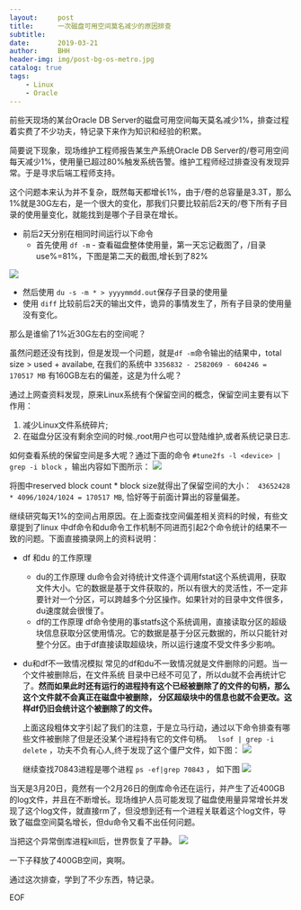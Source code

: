 ```yaml
---
layout:     post
title:      一次磁盘可用空间莫名减少的原因排查
subtitle:   
date:       2019-03-21
author:     BHH
header-img: img/post-bg-os-metro.jpg
catalog: true
tags:
    - Linux
    - Oracle
---
```


前些天现场的某台Oracle DB Server的磁盘可用空间每天莫名减少1%，排查过程着实费了不少功夫，特记录下来作为知识和经验的积累。

简要说下现象，现场维护工程师报告某生产系统Oracle DB Server的/卷可用空间每天减少1%，使用量已超过80%触发系统告警。维护工程师经过排查没有发现异常。于是寻求后端工程师支持。

这个问题本来认为并不复杂，既然每天都增长1%，由于/卷的总容量是3.3T，那么1%就是30G左右，是一个很大的变化，那我们只要比较前后2天的/卷下所有子目录的使用量变化，就能找到是哪个子目录在增长。

- 前后2天分别在相同时间运行以下命令
  - 首先使用 `df -m` - 查看磁盘整体使用量，第一天忘记截图了，/目录 use%=81%，下图是第二天的截图,增长到了82%
  
![](https://bbhhhh.github.io/img/QQ-20190321151324.png)
  
  - 然后使用 `du -s -m * > yyyymmdd.out`保存子目录的使用量
  - 使用 `diff` 比较前后2天的输出文件，诡异的事情发生了，所有子目录的使用量没有变化。

那么是谁偷了1%近30G左右的空间呢？

虽然问题还没有找到，但是发现一个问题，就是`df -m`命令输出的结果中，total size > used + availabe, 在我们的系统中
`3356832 - 2582069 - 604246 = 170517 MB` 有160GB左右的偏差，这是为什么呢？

通过上网查资料发现，原来Linux系统有个保留空间的概念，保留空间主要有以下作用：

1. 减少Linux文件系统碎片; 
2. 在磁盘分区没有剩余空间的时候.,root用户也可以登陆维护,或者系统记录日志.

如何查看系统的保留空间是多大呢？通过下面的命令
`#tune2fs -l <device> | grep -i block` ，输出内容如下图所示：
![](https://bbhhhh.github.io/img/QQ-20190321161205.png)

将图中reserved block count * block size就得出了保留空间的大小： 
` 43652428 * 4096/1024/1024 = 170517 MB`, 恰好等于前面计算出的容量偏差。

继续研究每天1%的空间占用原因。在上面查找空间偏差相关资料的时候，有些文章提到了linux 中df命令和du命令工作机制不同进而引起2个命令统计的结果不一致的问题。下面直接摘录网上的资料说明：

- df 和du 的工作原理
  - du的工作原理
du命令会对待统计文件逐个调用fstat这个系统调用，获取文件大小。它的数据是基于文件获取的，所以有很大的灵活性，不一定非要针对一个分区，可以跨越多个分区操作。如果针对的目录中文件很多，du速度就会很慢了。
  - df的工作原理
df命令使用的事statfs这个系统调用，直接读取分区的超级块信息获取分区使用情况。它的数据是基于分区元数据的，所以只能针对整个分区。由于df直接读取超级块，所以运行速度不受文件多少影响。
- du和df不一致情况模拟
常见的df和du不一致情况就是文件删除的问题。当一个文件被删除后，在文件系统 目录中已经不可见了，所以du就不会再统计它了。**然而如果此时还有运行的进程持有这个已经被删除了的文件的句柄，那么这个文件就不会真正在磁盘中被删除， 分区超级块中的信息也就不会更改。这样df仍旧会统计这个被删除了的文件。**

  上面这段粗体文字引起了我们的注意，于是立马行动，通过以下命令排查有哪些文件被删除了但是还没某个进程持有它的文件句柄。
` lsof | grep -i delete` ，功夫不负有心人,终于发现了这个僵尸文件，如下图：
![](https://bbhhhh.github.io/img/QQ-20190321162820.png)
  
   继续查找70843进程是哪个进程
`ps -ef|grep 70843` ， 如下图
![](https://bbhhhh.github.io/img/QQ-20190321162847.png)

当天是3月20日，竟然有一个2月26日的倒库命令还在运行，并产生了近400GB的log文件，并且在不断增长。现场维护人员可能发现了磁盘使用量异常增长并发现了这个log文件，就直接rm了，但没想到还有一个进程关联着这个log文件，导致了磁盘空间莫名增长，但du命令又看不出任何问题。

当把这个异常倒库进程kill后，世界恢复了平静。
![](https://bbhhhh.github.io/img/QQ-20190321162859.png)

一下子释放了400GB空间，爽啊。

通过这次排查，学到了不少东西，特记录。

EOF




